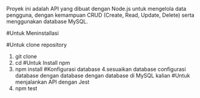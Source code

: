 Proyek ini adalah API yang dibuat dengan Node.js untuk mengelola data pengguna, dengan kemampuan CRUD (Create, Read, Update, Delete) serta menggunakan database MySQL.

#Untuk Meninstallasi

#Untuk clone repository
1. git clone <url-repository>
2. cd <nama-project>
#Untuk Install npm
3. npm install 
#Konfigurasi database
4.sesuaikan database configurasi database dengan database dengan database di MySQL kalian
#Untuk menjalankan API dengan Jest
5. npm test
